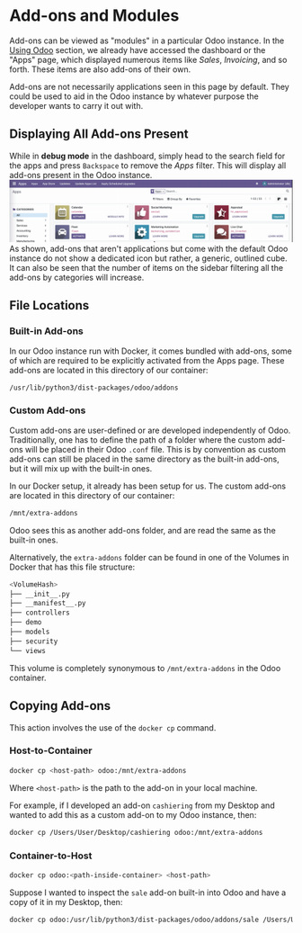 # Add-ons and Modules
Add-ons can be viewed as "modules" in a particular Odoo instance. In the [Using Odoo](using.md) section, we already have accessed the dashboard or the "Apps" page, which displayed numerous items like *Sales*, *Invoicing*, and so forth. These items are also add-ons of their own.

Add-ons are not necessarily applications seen in this page by default. They could be used to aid in the Odoo instance by whatever purpose the developer wants to carry it out with.

## Displaying All Add-ons Present
While in **debug mode** in the dashboard, simply head to the search field for the apps and press `Backspace` to remove the *Apps* filter. This will display all add-ons present in the Odoo instance.
![Screenshot](img/addonsshow.gif)
As shown, add-ons that aren't applications but come with the default Odoo instance do not show a dedicated icon but rather, a generic, outlined cube. It can also be seen that the number of items on the sidebar filtering all the add-ons by categories will increase.

## File Locations
### Built-in Add-ons
In our Odoo instance run with Docker, it comes bundled with add-ons, some of which are required to be explicitly activated from the Apps page. These add-ons are located in this directory of our container:
````bash
/usr/lib/python3/dist-packages/odoo/addons
````

### Custom Add-ons
Custom add-ons are user-defined or are developed independently of Odoo. Traditionally, one has to define the path of a folder where the custom add-ons will be placed in their Odoo `.conf` file. This is by convention as custom add-ons can still be placed in the same directory as the built-in add-ons, but it will mix up with the built-in ones.

In our Docker setup, it already has been setup for us. The custom add-ons are located in this directory of our container:
````bash
/mnt/extra-addons
````
Odoo sees this as another add-ons folder, and are read the same as the built-in ones.

Alternatively, the `extra-addons` folder can be found in one of the Volumes in Docker that has this file structure:
````bash
<VolumeHash>
├── __init__.py
├── __manifest__.py
├── controllers
├── demo
├── models
├── security
└── views
````
This volume is completely synonymous to `/mnt/extra-addons` in the Odoo container.

## Copying Add-ons

This action involves the use of the `docker cp` command.

### Host-to-Container
````bash
docker cp <host-path> odoo:/mnt/extra-addons
````
Where `<host-path>` is the path to the add-on in your local machine.

For example, if I developed an add-on `cashiering` from my Desktop and wanted to add this as a custom add-on to my Odoo instance, then:
````bash
docker cp /Users/User/Desktop/cashiering odoo:/mnt/extra-addons
````

### Container-to-Host
````bash
docker cp odoo:<path-inside-container> <host-path>
````

Suppose I wanted to inspect the `sale` add-on built-in into Odoo and have a copy of it in my Desktop, then:
````bash
docker cp odoo:/usr/lib/python3/dist-packages/odoo/addons/sale /Users/User/Desktop
````


